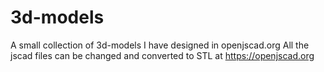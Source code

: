 # 3d-models
A small collection of 3d-models I have designed in openjscad.org
All the jscad files can be changed and converted to STL at https://openjscad.org
